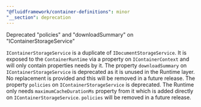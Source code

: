 ```yaml
---
"@fluidframework/container-definitions": minor
"__section": deprecation
---
```

Deprecated "policies" and "downloadSummary" on "IContainerStorageService"

`IContainerStorageService` is a duplicate of `IDocumentStorageService`. It is exposed to the `ContainerRuntime` via a property on `IContainerContext` and will only contain properties needs by it.
The property `downloadSummary`  on `IContainerStorageService` is deprecated as it is unused in the Runtime layer. No replacement is provided and this will be removed in a future release.
The property `policies`  on `IContainerStorageService` is deprecated. The Runtime only needs `maximumCacheDurationMs` property from it which is added directly on `IContainerStorageService`. `policies` will be removed in a future release.
